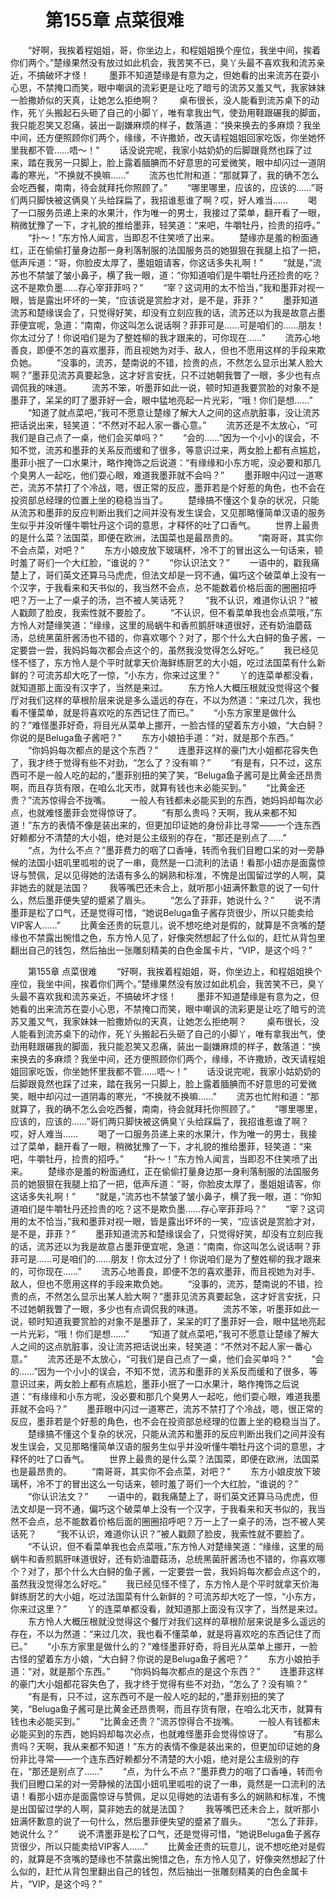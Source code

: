 # 　　第155章 点菜很难
　　“好啊，我挨着程姐姐，哥，你坐边上，和程姐姐换个座位，我坐中间，挨着你们两个。”楚缘果然没有放过如此机会，我苦笑不已，臭丫头最不喜欢我和流苏亲近，不搞破坏才怪！
　　墨菲不知道楚缘是有意为之，但她看的出来流苏在耍小心思，不禁掩口而笑，眼中嘲讽的流彩更是让吃了暗亏的流苏又羞又气，我家妹妹一脸撒娇似的天真，让她怎么拒绝啊？
　　桌布很长，没人能看到流苏桌下的动作，死丫头搬起石头砸了自己的小脚丫，唯有拿我出气，使劲用鞋跟碾我的脚面，我只能忍笑又忍痛，装出一副嫌麻烦的样子，数落道：“换来换去的多麻烦？我坐中间，还方便照顾你们两个，缘缘，不许撒娇，改天请程姐姐回家吃饭，你坐她怀里我都不管……唔～！”
　　话没说完呢，我家小姑奶奶的后脚跟竟然也踩了过来，踏在我另一只脚上，脸上露着腼腆而不好意思的可爱微笑，眼中却闪过一道阴毒的寒光，“不换就不换嘛……”
　　流苏也忙附和道：“那就算了，我的确不怎么会吃西餐，南南，待会就拜托你照顾了。”
　　“哪里哪里，应该的，应该的……”哥们两只脚快被这俩臭丫头给踩扁了，我招谁惹谁了啊？哎，好人难当……
　　喝了一口服务员递上来的水果汁，作为唯一的男士，我接过了菜单，翻开看了一眼，稍微犹豫了一下，才礼貌的推给墨菲，轻笑道：“来吧，牛嚼牡丹，捡贵的招呼。”
　　“扑～！”东方怜人闻言，当即忍不住笑喷了出来。
　　楚缘亦是羞的粉面通红，正在偷偷打量身边那一身利落制服的法国服务员的她狠狠在我腿上掐了一把，低声斥道：“哥，你脸皮太厚了，墨姐姐请客，你这话多失礼啊！”
　　“就是，”流苏也不禁皱了皱小鼻子，横了我一眼，道：“你知道咱们是牛嚼牡丹还捡贵的吃？这不是欺负墨……存心宰菲菲吗？”
　　“宰？这词用的太不恰当，”我和墨菲对视一眼，皆是露出坏坏的一笑，“应该说是赏脸才对，是不是，菲菲？”
　　墨菲知道流苏和楚缘误会了，只觉得好笑，却没有立刻应我的话，流苏还以为我是故意占墨菲便宜呢，急道：“南南，你这叫怎么说话啊？菲菲可是……可是咱们的……朋友！你太过分了！你说咱们是为了整姓柳的我才跟来的，可你现在……”
　　流苏心地善良，即便不怎的喜欢墨菲，而且视她为对手、敌人，但也不愿用这样的手段来欺负她。
　　“没事的，流苏，楚南说的不错，捡贵的点，不然怎么显示出某人脸大啊？”墨菲见流苏真要起急，这才好言安抚，只不过她朝我瞥了一眼，多少也有点调侃我的味道。
　　流苏不笨，听墨菲如此一说，顿时知道我要赏脸的对象不是墨菲了，呆呆的盯了墨菲好一会，眼中猛地亮起一片光彩，“哦！你们是想……”
　　“知道了就点菜吧，”我可不愿意让楚缘了解大人之间的这点肮脏事，没让流苏把话说出来，轻笑道：“不然对不起人家一番心意。”
　　流苏还是不太放心，“可我们是自己点了一桌，他们会买单吗？”
　　“会的……”因为一个小小的误会，不知不觉，流苏和墨菲的关系反而缓和了很多，等意识过来，两女脸上都有点尴尬，墨菲小抿了一口水果汁，略作掩饰之后说道：“有缘缘和小东方呢，没必要和那几个臭男人一起吃，他们耍心眼，难道我墨菲就不会吗？”
　　墨菲眼中闪过一道寒芒，流苏不禁打了个冷战，嗯，很正常的反应，墨菲若是个好惹的角色，也不会在投资部总经理的位置上坐的稳稳当当了。
　　楚缘搞不懂这个复杂的状况，只能从流苏和墨菲的反应判断出我们之间并没有发生误会，又见那略懂简单汉语的服务生似乎并没听懂牛嚼牡丹这个词的意思，才释怀的吐了口香气。
　　世界上最贵的是什么菜？法国菜，即便在欧洲，法国菜也是最昂贵的。
　　“南哥哥，其实你不会点菜，对吧？”
　　东方小娘皮放下玻璃杯，冷不丁的冒出这么一句话来，顿时羞了哥们一个大红脸，“谁说的？”
　　“你认识法文？”
　　一语中的，戳我痛楚上了，哥们英文还算马马虎虎，但法文却是一窍不通，偏巧这个破菜单上没有一个汉字，于我看来和天书似的，我当然不会点，总不能数着价格后面的圈圈招呼吧？万一上了一桌子的汤，岂不被人笑话死？
　　“我不认识，难道你认识？”被人戳颇了脸皮，我索性就不要脸了。
　　“不认识，但不看菜单我也会点菜哦，”东方怜人对楚缘笑道：“缘缘，这里的局蜗牛和香煎鹅肝味道很好，还有奶油蘑菇汤，总统黑菌肝酱汤也不错的，你喜欢哪个？对了，那个什么大白鲟的鱼子酱，一定要尝一尝，我妈妈每次都会点这个的，虽然我没觉得怎么好吃。”
　　我已经见怪不怪了，东方怜人是个平时就拿天价海鲜练厨艺的大小姐，吃过法国菜有什么新鲜的？可流苏却大吃了一惊，“小东方，你来过这里？”
　　丫的连菜单都没看，就知道那上面没有汉字了，当然是来过。
　　东方怜人大概压根就没觉得这个餐厅对我们这样的草根阶层来说是多么遥远的存在，不以为然道：“来过几次，我也看不懂菜单，就是将喜欢吃的东西记住了而已。”
　　“小东方家里是做什么的？”难怪墨菲好奇，将目光从菜单上挪开，一脸古怪的望着东方小娘，“大白鲟？你说的是Beluga鱼子酱吧？”
　　东方小娘拍手道：“对，就是那个东西。”
　　“你妈妈每次都点的是这个东西？”
　　连墨菲这样的豪门大小姐都花容失色了，我才终于觉得有些不对劲，“怎么了？没有嘛？”
　　“有是有，只不过，这东西可不是一般人吃的起的，”墨菲别扭的笑了笑，“Beluga鱼子酱可是比黄金还昂贵啊，而且存货有限，在咱么北天市，就算有钱也未必能买到。”
　　“比黄金还贵？”流苏惊得合不拢嘴。
　　一般人有钱都未必能买到的东西，她妈妈却每次必点，也就难怪墨菲会觉得惊讶了。
　　“有那么贵吗？天啊，我从来都不知道！”东方的表情不像是装出来的，但更加印证她的身份非比寻常——一个连东西好赖都分不清楚的大小姐，绝对是公主级别的存在，“那还是别点了……”
　　“点，为什么不点？”墨菲费力的咽了口香唾，转而令我们目瞪口呆的对一旁静候的法国小妞叽里呱啦的说了一串，竟然是一口流利的法语！看那小妞亦是面露惊讶与赞佩，足以见得她的法语有多么的娴熟和标准，不愧是出国留过学的人啊，莫非她去的就是法国？
　　我等嘴巴还未合上，就听那小妞满怀歉意的说了一句什么，然后墨菲便失望的蹙紧了眉头。
　　“怎么了菲菲，她说什么？”
　　说不清墨菲是松了口气，还是觉得可惜，“她说Beluga鱼子酱存货很少，所以只能卖给VIP客人……”
　　比黄金还贵的玩意儿，说不想吃绝对是假的，就算是不贪嘴的楚缘也不禁露出惋惜之色，东方怜人见了，好像突然想起了什么似的，赶忙从背包里翻出自己的钱包，然后抽出一张雕刻精美的白色金属卡片，“VIP，是这个吗？”

　　第155章 点菜很难
　　“好啊，我挨着程姐姐，哥，你坐边上，和程姐姐换个座位，我坐中间，挨着你们两个。”楚缘果然没有放过如此机会，我苦笑不已，臭丫头最不喜欢我和流苏亲近，不搞破坏才怪！
　　墨菲不知道楚缘是有意为之，但她看的出来流苏在耍小心思，不禁掩口而笑，眼中嘲讽的流彩更是让吃了暗亏的流苏又羞又气，我家妹妹一脸撒娇似的天真，让她怎么拒绝啊？
　　桌布很长，没人能看到流苏桌下的动作，死丫头搬起石头砸了自己的小脚丫，唯有拿我出气，使劲用鞋跟碾我的脚面，我只能忍笑又忍痛，装出一副嫌麻烦的样子，数落道：“换来换去的多麻烦？我坐中间，还方便照顾你们两个，缘缘，不许撒娇，改天请程姐姐回家吃饭，你坐她怀里我都不管……唔～！”
　　话没说完呢，我家小姑奶奶的后脚跟竟然也踩了过来，踏在我另一只脚上，脸上露着腼腆而不好意思的可爱微笑，眼中却闪过一道阴毒的寒光，“不换就不换嘛……”
　　流苏也忙附和道：“那就算了，我的确不怎么会吃西餐，南南，待会就拜托你照顾了。”
　　“哪里哪里，应该的，应该的……”哥们两只脚快被这俩臭丫头给踩扁了，我招谁惹谁了啊？哎，好人难当……
　　喝了一口服务员递上来的水果汁，作为唯一的男士，我接过了菜单，翻开看了一眼，稍微犹豫了一下，才礼貌的推给墨菲，轻笑道：“来吧，牛嚼牡丹，捡贵的招呼。”
　　“扑～！”东方怜人闻言，当即忍不住笑喷了出来。
　　楚缘亦是羞的粉面通红，正在偷偷打量身边那一身利落制服的法国服务员的她狠狠在我腿上掐了一把，低声斥道：“哥，你脸皮太厚了，墨姐姐请客，你这话多失礼啊！”
　　“就是，”流苏也不禁皱了皱小鼻子，横了我一眼，道：“你知道咱们是牛嚼牡丹还捡贵的吃？这不是欺负墨……存心宰菲菲吗？”
　　“宰？这词用的太不恰当，”我和墨菲对视一眼，皆是露出坏坏的一笑，“应该说是赏脸才对，是不是，菲菲？”
　　墨菲知道流苏和楚缘误会了，只觉得好笑，却没有立刻应我的话，流苏还以为我是故意占墨菲便宜呢，急道：“南南，你这叫怎么说话啊？菲菲可是……可是咱们的……朋友！你太过分了！你说咱们是为了整姓柳的我才跟来的，可你现在……”
　　流苏心地善良，即便不怎的喜欢墨菲，而且视她为对手、敌人，但也不愿用这样的手段来欺负她。
　　“没事的，流苏，楚南说的不错，捡贵的点，不然怎么显示出某人脸大啊？”墨菲见流苏真要起急，这才好言安抚，只不过她朝我瞥了一眼，多少也有点调侃我的味道。
　　流苏不笨，听墨菲如此一说，顿时知道我要赏脸的对象不是墨菲了，呆呆的盯了墨菲好一会，眼中猛地亮起一片光彩，“哦！你们是想……”
　　“知道了就点菜吧，”我可不愿意让楚缘了解大人之间的这点肮脏事，没让流苏把话说出来，轻笑道：“不然对不起人家一番心意。”
　　流苏还是不太放心，“可我们是自己点了一桌，他们会买单吗？”
　　“会的……”因为一个小小的误会，不知不觉，流苏和墨菲的关系反而缓和了很多，等意识过来，两女脸上都有点尴尬，墨菲小抿了一口水果汁，略作掩饰之后说道：“有缘缘和小东方呢，没必要和那几个臭男人一起吃，他们耍心眼，难道我墨菲就不会吗？”
　　墨菲眼中闪过一道寒芒，流苏不禁打了个冷战，嗯，很正常的反应，墨菲若是个好惹的角色，也不会在投资部总经理的位置上坐的稳稳当当了。
　　楚缘搞不懂这个复杂的状况，只能从流苏和墨菲的反应判断出我们之间并没有发生误会，又见那略懂简单汉语的服务生似乎并没听懂牛嚼牡丹这个词的意思，才释怀的吐了口香气。
　　世界上最贵的是什么菜？法国菜，即便在欧洲，法国菜也是最昂贵的。
　　“南哥哥，其实你不会点菜，对吧？”
　　东方小娘皮放下玻璃杯，冷不丁的冒出这么一句话来，顿时羞了哥们一个大红脸，“谁说的？”
　　“你认识法文？”
　　一语中的，戳我痛楚上了，哥们英文还算马马虎虎，但法文却是一窍不通，偏巧这个破菜单上没有一个汉字，于我看来和天书似的，我当然不会点，总不能数着价格后面的圈圈招呼吧？万一上了一桌子的汤，岂不被人笑话死？
　　“我不认识，难道你认识？”被人戳颇了脸皮，我索性就不要脸了。
　　“不认识，但不看菜单我也会点菜哦，”东方怜人对楚缘笑道：“缘缘，这里的局蜗牛和香煎鹅肝味道很好，还有奶油蘑菇汤，总统黑菌肝酱汤也不错的，你喜欢哪个？对了，那个什么大白鲟的鱼子酱，一定要尝一尝，我妈妈每次都会点这个的，虽然我没觉得怎么好吃。”
　　我已经见怪不怪了，东方怜人是个平时就拿天价海鲜练厨艺的大小姐，吃过法国菜有什么新鲜的？可流苏却大吃了一惊，“小东方，你来过这里？”
　　丫的连菜单都没看，就知道那上面没有汉字了，当然是来过。
　　东方怜人大概压根就没觉得这个餐厅对我们这样的草根阶层来说是多么遥远的存在，不以为然道：“来过几次，我也看不懂菜单，就是将喜欢吃的东西记住了而已。”
　　“小东方家里是做什么的？”难怪墨菲好奇，将目光从菜单上挪开，一脸古怪的望着东方小娘，“大白鲟？你说的是Beluga鱼子酱吧？”
　　东方小娘拍手道：“对，就是那个东西。”
　　“你妈妈每次都点的是这个东西？”
　　连墨菲这样的豪门大小姐都花容失色了，我才终于觉得有些不对劲，“怎么了？没有嘛？”
　　“有是有，只不过，这东西可不是一般人吃的起的，”墨菲别扭的笑了笑，“Beluga鱼子酱可是比黄金还昂贵啊，而且存货有限，在咱么北天市，就算有钱也未必能买到。”
　　“比黄金还贵？”流苏惊得合不拢嘴。
　　一般人有钱都未必能买到的东西，她妈妈却每次必点，也就难怪墨菲会觉得惊讶了。
　　“有那么贵吗？天啊，我从来都不知道！”东方的表情不像是装出来的，但更加印证她的身份非比寻常——一个连东西好赖都分不清楚的大小姐，绝对是公主级别的存在，“那还是别点了……”
　　“点，为什么不点？”墨菲费力的咽了口香唾，转而令我们目瞪口呆的对一旁静候的法国小妞叽里呱啦的说了一串，竟然是一口流利的法语！看那小妞亦是面露惊讶与赞佩，足以见得她的法语有多么的娴熟和标准，不愧是出国留过学的人啊，莫非她去的就是法国？
　　我等嘴巴还未合上，就听那小妞满怀歉意的说了一句什么，然后墨菲便失望的蹙紧了眉头。
　　“怎么了菲菲，她说什么？”
　　说不清墨菲是松了口气，还是觉得可惜，“她说Beluga鱼子酱存货很少，所以只能卖给VIP客人……”
　　比黄金还贵的玩意儿，说不想吃绝对是假的，就算是不贪嘴的楚缘也不禁露出惋惜之色，东方怜人见了，好像突然想起了什么似的，赶忙从背包里翻出自己的钱包，然后抽出一张雕刻精美的白色金属卡片，“VIP，是这个吗？”
